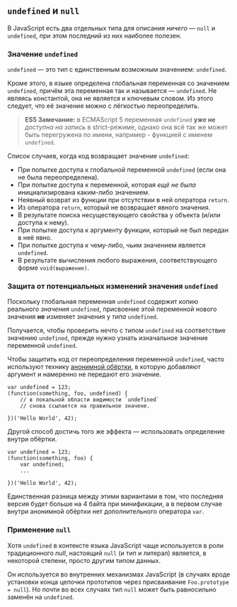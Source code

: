 ## `undefined` и `null`

В JavaScript есть два отдельных типа для описания *ничего* — `null` и `undefined`, при этом последний из них наиболее полезен.

### Значение `undefined`

`undefined` — это тип с единственным возможным значением: `undefined`.

Кроме этого, в языке определена глобальная переменная со значением `undefined`, причём эта переменная так и называется — `undefined`. Не являясь константой, она не является и ключевым словом. Из этого следует, что её значение можно с лёгкостью переопределить.

> **ES5 Замечание:** в ECMAScript 5 переменная `undefined` **уже не** *доступна на запись* в strict-режиме, однако она всё так же может быть перегружена по имени, например - функцией с именем `undefined`.

Список случаев, когда код возвращает значение `undefined`:

 - При попытке доступа к глобальной переменной `undefined` (если она не была переопределена).
 - При попытке доступа к переменной, которая *ещё не была* инициализирована каким-либо значением.
 - Неявный возврат из функции при отсутствии в ней оператора `return`.
 - Из оператора `return`, который не возвращает явного значения.
 - В результате поиска несуществующего свойства у объекта (и/или доступа к нему).
 - При попытке доступа к аргументу функции, который не был передан в неё явно.
 - При попытке доступа к чему-либо, чьим значением является `undefined`.
 - В результате вычисления любого выражения, соответствующего форме `void(выражение)`.

### Защита от потенциальных изменений значения `undefined`

Поскольку глобальная переменная `undefined` содержит копию реального *значения* `undefined`, присвоение этой переменной нового значения **не** изменяет значения у *типа* `undefined`.

Получается, чтобы проверить нечто с типом `undefined` на соответствие значению `undefined`, прежде нужно узнать изначальное значение переменной `undefined`.

Чтобы защитить код от переопределения переменной `undefined`, часто используют технику [анонимной обёртки](#function.scopes), в которую добавляют аргумент и намеренно не передают его значение.

    var undefined = 123;
    (function(something, foo, undefined) {
        // в локальной области видимости `undefined`
        // снова ссылается на правильное значене.

    })('Hello World', 42);

Другой способ достичь того же эффекта — использовать определение внутри обёртки.

    var undefined = 123;
    (function(something, foo) {
        var undefined;
        ...

    })('Hello World', 42);

Единственная разница между этими вариантами в том, что последняя версия будет больше на 4 байта при минификации, а в первом случае внутри анонимной обёртки нет дополнительного оператора `var`.

### Применение `null`

Хотя `undefined` в контексте языка JavaScript чаще используется в роли традиционного *null*, настоящий `null` (и тип и литерал) является, в некоторой степени, просто другим типом данных.

Он используется во внутренних механизмах JavaScript (в случаях вроде установки конца цепочки прототипов через присваивание `Foo.prototype = null`). Но почти во всех случаях тип `null` может быть равносильно заменён на `undefined`.


